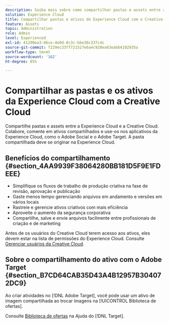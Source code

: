 ```yaml
---
description: Saiba mais sobre como compartilhar pastas e assets entre a Experience Cloud e a Creative Cloud.
solution: Experience Cloud
title: Compartilhar pastas e ativos do Experience Cloud com o Creative Cloud
feature: Assets
topic: Administration
role: Admin
level: Experienced
exl-id: 41290ea3-86ce-4e9d-8c3c-bbe30c337c4c
source-git-commit: f229ec33ff721527e6a4c920ea63eabb4102935a
workflow-type: tm+mt
source-wordcount: '162'
ht-degree: 85%

---
```


# Compartilhar as pastas e os ativos da Experience Cloud com a Creative Cloud

Compartilhe pastas e assets entre a Experience Cloud e a Creative Cloud. Colabore, comente em ativos compartilhados e use-os nos aplicativos da Experience Cloud, como o Adobe Social e o Adobe Target. A pasta compartilhada deve se originar na Experience Cloud.

## Benefícios do compartilhamento {#section_4AA9939F38064280BB181D5F9E1FDEEE}

* Simplifique os fluxos de trabalho de produção criativa na fase de revisão, aprovação e publicação
* Gaste menos tempo gerenciando arquivos em andamento e versões em vários locais
* Rastreie e gerencie ativos criativos com mais eficiência
* Aproveite o aumento da segurança corporativa
* Compartilhe, salve e envie arquivos facilmente entre profissionais de criação e de marketing

Antes de os usuários do Creative Cloud terem acesso aos ativos, eles devem estar na lista de permissões do Experience Cloud. Consulte [Gerenciar usuários da Creative Cloud](t-admin-add-cc-user.md#task_F36D4F1D49B44F09A54F7371810D2752).

## Sobre o compartilhamento do ativo com o Adobe Target {#section_B7CD64CAB35D43A4B12957B304072DC9}

Ao criar atividades no [!DNL Adobe Target], você pode usar um ativo de imagem compartilhada ao trocar imagens na [!UICONTROL Biblioteca de ofertas].

Consulte [Biblioteca de ofertas](https://experienceleague.adobe.com/docs/target/using/experiences/offers/manage-content.html?lang=pt-BR) na Ajuda do [!DNL Target].
